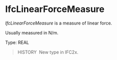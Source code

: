 # IfcLinearForceMeasure

_IfcLinearForceMeasure_ is a measure of linear force.

Usually measured in N/m.

Type: REAL

> HISTORY&nbsp; New type in IFC2x.
